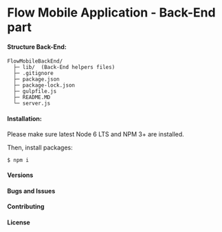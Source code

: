 # Flow Mobile Application - Back-End part

#### Structure Back-End:

    FlowMobileBackEnd/
      ├─ lib/  (Back-End helpers files)
      ├─ .gitignore
      ├─ package.json
      ├─ package-lock.json 
      ├─ gulpfile.js 
      ├─ README.MD 
      └─ server.js
      
#### Installation:

Please make sure latest Node 6 LTS and NPM 3+ are installed.

Then, install packages:

    $ npm i
    
#### Versions

#### Bugs and Issues

#### Contributing

#### License